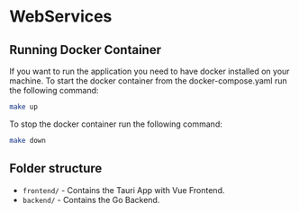 # WebServices

## Running Docker Container
If you want to run the application you need to have docker installed on your machine.
To start the docker container from the docker-compose.yaml run the following command:
```bash
make up
```

To stop the docker container run the following command:
```bash
make down
```

## Folder structure

- `frontend/` - Contains the Tauri App with Vue Frontend.
- `backend/` - Contains the Go Backend.
